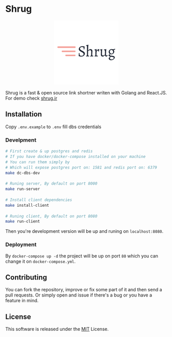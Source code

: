 # Shrug
<p align="center">
<a href="http://shrug.ir"><img src="./screenshots/logo.png" alt="shrug.ir"/></a>
</p>

Shrug is a fast & open source link shortner writen with Golang and React.JS. For demo check [shrug.ir](http://shrug.ir)

## Installation

Copy `.env.example` to `.env` fill dbs credentials

### Develpment

```bash
# First create & up postgres and redis
# If you have docker/docker-compose installed on your machine
# You can run them simply by 
# Which will expose postgres port on: 1581 and redis port on: 6379
make dc-dbs-dev

# Runing server, By default on port 8000
make run-server

# Install client dependencies
make install-client

# Runing client, By default on port 8080
make run-client
```
Then you're development version will be up and runing on `localhost:8080`.

### Deployment
By `docker-compose up -d` the project will be up on port `80` which you can change it on `docker-compose.yml`.

## Contributing
You can fork the repository, improve or fix some part of it and then send a pull requests. Or simply open and issue if there's a bug or you have a feature in mind.

## License

This software is released under the [MIT](https://github.com/TheYahya/shrug/blob/master/LICENSE) License.

